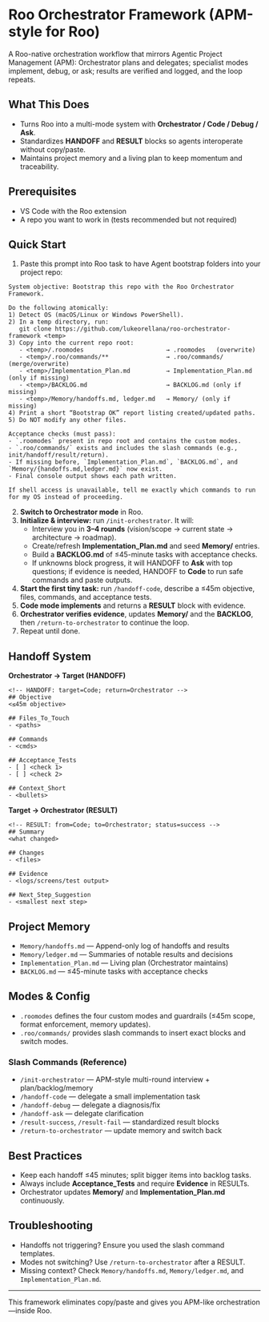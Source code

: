 # Roo Orchestrator Framework (APM-style for Roo)

A Roo-native orchestration workflow that mirrors Agentic Project Management (APM): Orchestrator plans and delegates; specialist modes implement, debug, or ask; results are verified and logged, and the loop repeats.

## What This Does
- Turns Roo into a multi-mode system with **Orchestrator / Code / Debug / Ask**.
- Standardizes **HANDOFF** and **RESULT** blocks so agents interoperate without copy/paste.
- Maintains project memory and a living plan to keep momentum and traceability.

## Prerequisites
- VS Code with the Roo extension
- A repo you want to work in (tests recommended but not required)

## Quick Start

1. Paste this prompt into Roo task to have Agent bootstrap folders into your project repo:
```
System objective: Bootstrap this repo with the Roo Orchestrator Framework.

Do the following atomically:
1) Detect OS (macOS/Linux or Windows PowerShell).
2) In a temp directory, run:
   git clone https://github.com/lukeorellana/roo-orchestrator-framework <temp>
3) Copy into the current repo root:
   - <temp>/.roomodes                       → .roomodes   (overwrite)
   - <temp>/.roo/commands/**                → .roo/commands/ (merge/overwrite)
   - <temp>/Implementation_Plan.md          → Implementation_Plan.md (only if missing)
   - <temp>/BACKLOG.md                      → BACKLOG.md (only if missing)
   - <temp>/Memory/handoffs.md, ledger.md   → Memory/ (only if missing)
4) Print a short “Bootstrap OK” report listing created/updated paths.
5) Do NOT modify any other files.

Acceptance checks (must pass):
- `.roomodes` present in repo root and contains the custom modes.
- `.roo/commands/` exists and includes the slash commands (e.g., init/handoff/result/return).
- If missing before, `Implementation_Plan.md`, `BACKLOG.md`, and `Memory/{handoffs.md,ledger.md}` now exist.
- Final console output shows each path written.

If shell access is unavailable, tell me exactly which commands to run for my OS instead of proceeding.

```
2. **Switch to Orchestrator mode** in Roo.
3. **Initialize & interview:** run `/init-orchestrator`. It will:
   - Interview you in **3–4 rounds** (vision/scope → current state → architecture → roadmap).
   - Create/refresh **Implementation_Plan.md** and seed **Memory/** entries.
   - Build a **BACKLOG.md** of ≤45-minute tasks with acceptance checks.
   - If unknowns block progress, it will HANDOFF to **Ask** with top questions; if evidence is needed, HANDOFF to **Code** to run safe commands and paste outputs.
4. **Start the first tiny task:** run `/handoff-code`, describe a ≤45m objective, files, commands, and acceptance tests.
5. **Code mode implements** and returns a **RESULT** block with evidence.
6. **Orchestrator verifies evidence**, updates **Memory/** and the **BACKLOG**, then `/return-to-orchestrator` to continue the loop.
7. Repeat until done.

## Handoff System
**Orchestrator → Target (HANDOFF)**
```
<!-- HANDOFF: target=Code; return=Orchestrator -->
## Objective
<≤45m objective>

## Files_To_Touch
- <paths>

## Commands
- <cmds>

## Acceptance_Tests
- [ ] <check 1>
- [ ] <check 2>

## Context_Short
- <bullets>
```

**Target → Orchestrator (RESULT)**
```
<!-- RESULT: from=Code; to=Orchestrator; status=success -->
## Summary
<what changed>

## Changes
- <files>

## Evidence
- <logs/screens/test output>

## Next_Step_Suggestion
- <smallest next step>
```

## Project Memory
- `Memory/handoffs.md` — Append-only log of handoffs and results
- `Memory/ledger.md` — Summaries of notable results and decisions
- `Implementation_Plan.md` — Living plan (Orchestrator maintains)
- `BACKLOG.md` — ≤45-minute tasks with acceptance checks

## Modes & Config
- `.roomodes` defines the four custom modes and guardrails (≤45m scope, format enforcement, memory updates).
- `.roo/commands/` provides slash commands to insert exact blocks and switch modes.

### Slash Commands (Reference)
- `/init-orchestrator` — APM-style multi-round interview + plan/backlog/memory
- `/handoff-code` — delegate a small implementation task
- `/handoff-debug` — delegate a diagnosis/fix
- `/handoff-ask` — delegate clarification
- `/result-success`, `/result-fail` — standardized result blocks
- `/return-to-orchestrator` — update memory and switch back

## Best Practices
- Keep each handoff ≤45 minutes; split bigger items into backlog tasks.
- Always include **Acceptance_Tests** and require **Evidence** in RESULTs.
- Orchestrator updates **Memory/** and **Implementation_Plan.md** continuously.

## Troubleshooting
- Handoffs not triggering? Ensure you used the slash command templates.
- Modes not switching? Use `/return-to-orchestrator` after a RESULT.
- Missing context? Check `Memory/handoffs.md`, `Memory/ledger.md`, and `Implementation_Plan.md`.

---
This framework eliminates copy/paste and gives you APM-like orchestration—inside Roo.
